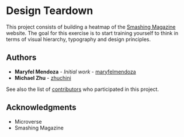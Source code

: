 # Design Teardown

This project consists of building a heatmap of the [Smashing Magazine](https://www.smashingmagazine.com/) website.
The goal for this exercise is to start training yourself to think in terms of visual hierarchy, typography and design principles.

## Authors

* **Maryfel Mendoza** - *Initial work* - [maryfelmendoza](https://github.com/maryfelmendoza)
* **Michael Zhu** - [zhuchini](https://github.com/zhuchini)

See also the list of [contributors](https://github.com/maryfelmendoza/design-teardown/graphs/contributors) who participated in this project.

## Acknowledgments

* Microverse
* Smashing Magazine
